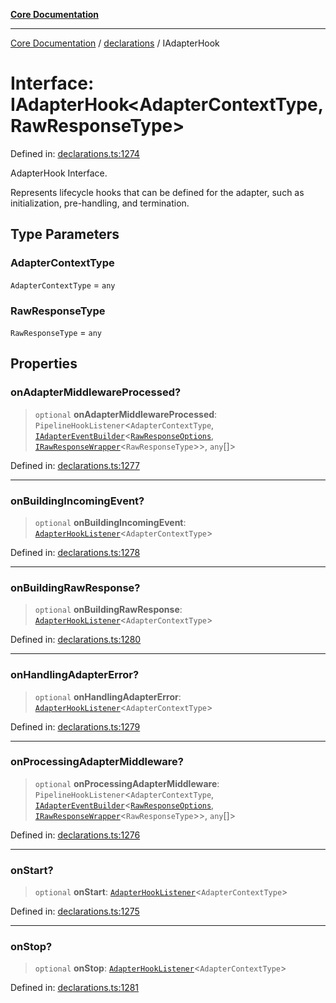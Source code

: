 [**Core Documentation**](../../README.md)

***

[Core Documentation](../../README.md) / [declarations](../README.md) / IAdapterHook

# Interface: IAdapterHook\<AdapterContextType, RawResponseType\>

Defined in: [declarations.ts:1274](https://github.com/stonemjs/core/blob/65c9e07f9d264b07f6e4091fcc29046b5ca8ea45/src/declarations.ts#L1274)

AdapterHook Interface.

Represents lifecycle hooks that can be defined for the adapter, such as initialization, pre-handling, and termination.

## Type Parameters

### AdapterContextType

`AdapterContextType` = `any`

### RawResponseType

`RawResponseType` = `any`

## Properties

### onAdapterMiddlewareProcessed?

> `optional` **onAdapterMiddlewareProcessed**: `PipelineHookListener`\<`AdapterContextType`, [`IAdapterEventBuilder`](IAdapterEventBuilder.md)\<[`RawResponseOptions`](RawResponseOptions.md), [`IRawResponseWrapper`](IRawResponseWrapper.md)\<`RawResponseType`\>\>, `any`[]\>

Defined in: [declarations.ts:1277](https://github.com/stonemjs/core/blob/65c9e07f9d264b07f6e4091fcc29046b5ca8ea45/src/declarations.ts#L1277)

***

### onBuildingIncomingEvent?

> `optional` **onBuildingIncomingEvent**: [`AdapterHookListener`](../type-aliases/AdapterHookListener.md)\<`AdapterContextType`\>

Defined in: [declarations.ts:1278](https://github.com/stonemjs/core/blob/65c9e07f9d264b07f6e4091fcc29046b5ca8ea45/src/declarations.ts#L1278)

***

### onBuildingRawResponse?

> `optional` **onBuildingRawResponse**: [`AdapterHookListener`](../type-aliases/AdapterHookListener.md)\<`AdapterContextType`\>

Defined in: [declarations.ts:1280](https://github.com/stonemjs/core/blob/65c9e07f9d264b07f6e4091fcc29046b5ca8ea45/src/declarations.ts#L1280)

***

### onHandlingAdapterError?

> `optional` **onHandlingAdapterError**: [`AdapterHookListener`](../type-aliases/AdapterHookListener.md)\<`AdapterContextType`\>

Defined in: [declarations.ts:1279](https://github.com/stonemjs/core/blob/65c9e07f9d264b07f6e4091fcc29046b5ca8ea45/src/declarations.ts#L1279)

***

### onProcessingAdapterMiddleware?

> `optional` **onProcessingAdapterMiddleware**: `PipelineHookListener`\<`AdapterContextType`, [`IAdapterEventBuilder`](IAdapterEventBuilder.md)\<[`RawResponseOptions`](RawResponseOptions.md), [`IRawResponseWrapper`](IRawResponseWrapper.md)\<`RawResponseType`\>\>, `any`[]\>

Defined in: [declarations.ts:1276](https://github.com/stonemjs/core/blob/65c9e07f9d264b07f6e4091fcc29046b5ca8ea45/src/declarations.ts#L1276)

***

### onStart?

> `optional` **onStart**: [`AdapterHookListener`](../type-aliases/AdapterHookListener.md)\<`AdapterContextType`\>

Defined in: [declarations.ts:1275](https://github.com/stonemjs/core/blob/65c9e07f9d264b07f6e4091fcc29046b5ca8ea45/src/declarations.ts#L1275)

***

### onStop?

> `optional` **onStop**: [`AdapterHookListener`](../type-aliases/AdapterHookListener.md)\<`AdapterContextType`\>

Defined in: [declarations.ts:1281](https://github.com/stonemjs/core/blob/65c9e07f9d264b07f6e4091fcc29046b5ca8ea45/src/declarations.ts#L1281)
